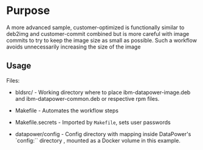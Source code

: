 # Purpose

A more advanced sample, customer-optimized is functionally similar to
deb2img and customer-commit combined but is more careful with image commits to
try to keep the image size as small as possible.
Such a workflow avoids unnecessarily increasing the size of the image

## Usage

Files:

* bldsrc/  - Working directory where to place ibm-datapower-image.deb and ibm-datapower-common.deb
or respective rpm files.

* Makefile - Automates the workflow steps

* Makefile.secrets - Imported by `Makefile`, sets user passwords

* datapower/config - Config directory with mapping inside DataPower's `config:`` directory
, mounted as a Docker volume in this example.
